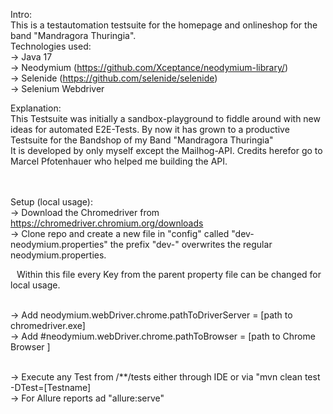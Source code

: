 Intro:<br>
This is a testautomation testsuite for the homepage and onlineshop for the band "Mandragora Thuringia". <br>
Technologies used:<br>
 → Java 17<br>
 → Neodymium (https://github.com/Xceptance/neodymium-library/)<br>
 → Selenide (https://github.com/selenide/selenide)<br>
 → Selenium Webdriver<br>

Explanation:<br>
This Testsuite was initially a sandbox-playground to fiddle around with new ideas for automated E2E-Tests. By now it has grown to a productive Testsuite for the Bandshop of my Band "Mandragora Thuringia"<br>
It is developed by only myself except the Mailhog-API. Credits herefor go to Marcel Pfotenhauer who helped me building the API.<br>
<br>
<br>


Setup (local usage):<br>
→ Download the Chromedriver from https://chromedriver.chromium.org/downloads<br>
→ Clone repo and create a new file in "config" called "dev-neodymium.properties" the prefix "dev-" overwrites the regular neodymium.properties.<br>
<div style="text-indent:10px;">Within this file every Key from the parent property file can be changed for local usage.</div><br>


→ Add neodymium.webDriver.chrome.pathToDriverServer =  [path to chromedriver.exe]<br>
→ Add #neodymium.webDriver.chrome.pathToBrowser = [path to Chrome Browser ]<br><br>

→ Execute any Test from /**/tests either through IDE or via "mvn clean test -DTest=[Testname]<br>
→ For Allure reports ad "allure:serve"

